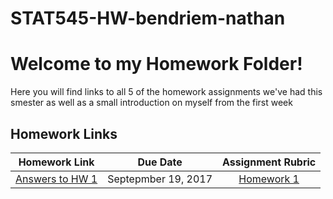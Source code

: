 # STAT545-HW-bendriem-nathan


# Welcome to my Homework Folder!  
Here you will find links to all 5 of the homework assignments we've had this smester as well as a small introduction on myself from the first week

## Homework Links 

| Homework Link | Due Date | Assignment Rubric |
|:---------------:|:----------:|:-----------------:|
| [Answers to HW 1](https://github.com/nbendriem/STAT545-HW-bendriem-nathan/tree/master/STAT545HW1) | Septepmber 19, 2017 | [Homework 1](stat545.com/hw01_edit-README.html) |

